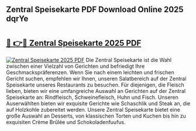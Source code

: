 ## Zentral Speisekarte PDF Download Online 2025 dqrYe

# <h2><a href="http://gcddvbm.nevu.top/?p=Zentral+Speisekarte">🔗 👉🔴 Zentral Speisekarte 2025 PDF</a></h2>

[![Zentral Speisekarte 2025 PDF](https://i.imgur.com/dBaPXMq.png)](http://gcddvbm.nevu.top/?p=Zentral+Speisekarte)
Die Zentral Speisekarte ist die Wahl zwischen einer Vielzahl von Gerichten und befriedigt Ihre Geschmackspräferenzen. Wenn Sie nach einem leichten und frischen Gericht suchen, empfehlen wir Ihnen, unseren Salatbereich auf der Zentral Speisekarte unseres Restaurants zu besuchen. Für diejenigen, die Fleisch lieben, bieten wir eine umfangreiche Auswahl an Gerichten auf der Zentral Speisekarte an: Rindfleisch, Schweinefleisch, Huhn und Fisch. Unseren Auserwählten bieten wir exquisite Gerichte wie Schaschlik und Steak an, die auf Holzkohle zubereitet werden. Unsere Zentral Speisekarte bietet eine große Auswahl an Desserts, von klassischen Torten und Kuchen bis hin zu exquisiten Crème Brûlée und Schokoladenfuufus.
